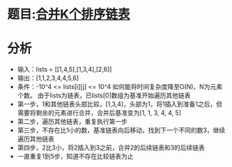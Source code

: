 # 题目:[合并K个排序链表](<https://leetcode-cn.com/leetbook/read/top-interview-questions-hard/xwylvd/>)
# 
# 分析
- 输入：lists = [[1,4,5],[1,3,4],[2,6]]
- 输出：[1,1,2,3,4,4,5,6]
- 条件：-10^4 <= lists[i][j] <= 10^4
如何能将时间复杂度降至O(N)，N为元素个数。 由于lists为链表，已lists[0]数组为基准开始遍历其他链表
- 第一步，1和其他链表头部比较，[1,3,4]，头部为1，将1插入到准备1之后，但需要将剩余的元素进行合并，合并后基准变为[1, 1, 3, 4, 4, 5]
- 第二步，遍历其他链表，重复执行第一步
- 第三步，不存在比1小的数，基准链表向后移动，找到下一个不同的数3，继续遍历其他链表
- 第四步，2比3小，将2插入到3之前，合并2的后续链表和3的后续链表
- 一直重复1到5步，知道不存在比较链表为止
